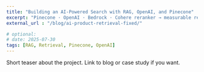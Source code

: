 ```yaml
---
title: "Building an AI-Powered Search with RAG, OpenAI, and Pinecone"
excerpt: "Pinecone · OpenAI · Bedrock · Cohere reranker → measurable relevance gains."
external_url : "/blog/ai-product-retrieval-fixed/"

# optional:
# date: 2025-07-30
tags: [RAG, Retrieval, Pinecone, OpenAI]
---
```

Short teaser about the project. Link to blog or case study if you want.
